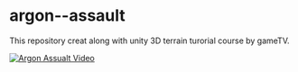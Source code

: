 # argon--assault
This repository creat along with unity 3D terrain turorial course by gameTV.

[![Argon Assualt Video](https://i9.ytimg.com/vi/68Lyx5Oghhc/mqdefault.jpg?sqp=CJTc7Z8G&rs=AOn4CLASfPPhCdVyV51XYDsXSod1yOiPVQ&retry=4)](https://www.youtube.com/watch?v=68Lyx5Oghhc)
